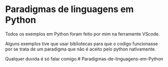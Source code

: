# Paradigmas de linguagens em Python
Todos os exemplos em Python foram feito por mim na ferramente VScode.

Alguns exemplos tive que usar bibliotecas para que o codigo funcionasse por se trata de um paradigma que não é aceito pelo python nativamente.

Qualquer duvida é só falar comigo.# Paradigmas-de-linguagens-em-Python
